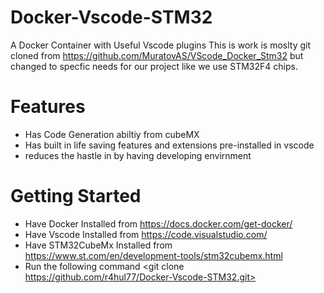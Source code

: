 # Docker-Vscode-STM32
A Docker Container with Useful Vscode plugins 
This is work is moslty git cloned from https://github.com/MuratovAS/VScode_Docker_Stm32 but changed to specfic needs for our project like we use STM32F4 chips.
# Features
* Has Code Generation abiltiy from cubeMX
* Has built in life saving features and extensions pre-installed in vscode
* reduces the hastle in by having developing envirnment 
# Getting Started
* Have Docker Installed from https://docs.docker.com/get-docker/
* Have Vscode Installed from https://code.visualstudio.com/
* Have STM32CubeMx Installed from https://www.st.com/en/development-tools/stm32cubemx.html
* Run the following command <git clone https://github.com/r4hul77/Docker-Vscode-STM32.git>

